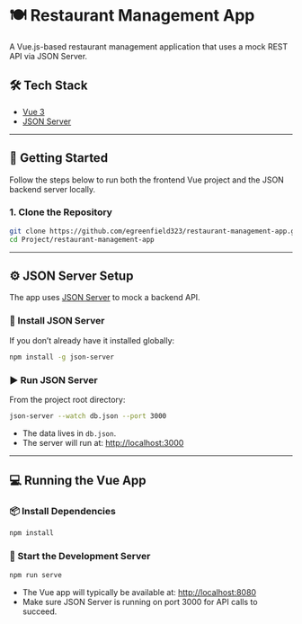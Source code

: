 # 🍽️ Restaurant Management App

A Vue.js-based restaurant management application that uses a mock REST API via JSON Server.

## 🛠️ Tech Stack

- [Vue 3](https://vuejs.org/)
- [JSON Server](https://github.com/typicode/json-server)

---

## 🚀 Getting Started

Follow the steps below to run both the frontend Vue project and the JSON backend server locally.

### 1. Clone the Repository

```bash
git clone https://github.com/egreenfield323/restaurant-management-app.git
cd Project/restaurant-management-app
```

---

## ⚙️ JSON Server Setup

The app uses [JSON Server](https://github.com/typicode/json-server) to mock a backend API.

### 🔧 Install JSON Server

If you don’t already have it installed globally:

```bash
npm install -g json-server
```

### ▶️ Run JSON Server

From the project root directory:

```bash
json-server --watch db.json --port 3000
```

- The data lives in `db.json`.
- The server will run at: [http://localhost:3000](http://localhost:3000)

---

## 💻 Running the Vue App

### 📦 Install Dependencies

```bash
npm install
```

### 🏃 Start the Development Server

```bash
npm run serve
```

- The Vue app will typically be available at: [http://localhost:8080](http://localhost:8080)
- Make sure JSON Server is running on port 3000 for API calls to succeed.